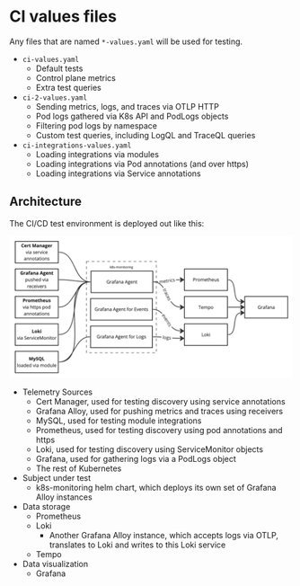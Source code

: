 # CI values files

Any files that are named `*-values.yaml` will be used for testing.

* `ci-values.yaml`
  * Default tests
  * Control plane metrics
  * Extra test queries
* `ci-2-values.yaml`
  * Sending metrics, logs, and traces via OTLP HTTP
  * Pod logs gathered via K8s API and PodLogs objects
  * Filtering pod logs by namespace
  * Custom test queries, including LogQL and TraceQL queries
* `ci-integrations-values.yaml`
  * Loading integrations via modules
  * Loading integrations via Pod annotations (and over https)
  * Loading integrations via Service annotations

## Architecture

The CI/CD test environment is deployed out like this:

![Deployment architecture](architecture.png "Deployment architecture")

* Telemetry Sources
  * Cert Manager, used for testing discovery using service annotations
  * Grafana Alloy, used for pushing metrics and traces using receivers
  * MySQL, used for testing module integrations
  * Prometheus, used for testing discovery using pod annotations and https
  * Loki, used for testing discovery using ServiceMonitor objects
  * Grafana, used for gathering logs via a PodLogs object
  * The rest of Kubernetes
* Subject under test
  * k8s-monitoring helm chart, which deploys its own set of Grafana Alloy instances
* Data storage
  * Prometheus
  * Loki
    * Another Grafana Alloy instance, which accepts logs via OTLP, translates to Loki and writes to this Loki service
  * Tempo
* Data visualization
  * Grafana
